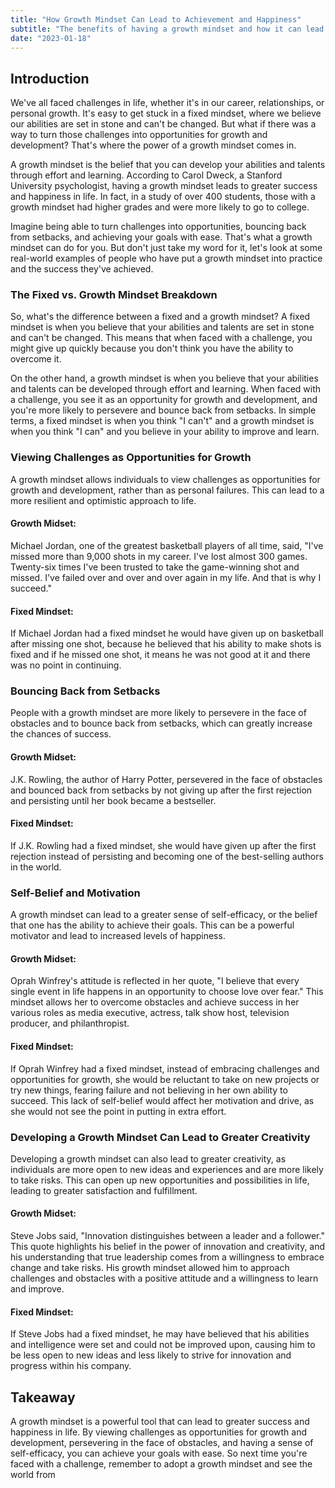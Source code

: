 ```yaml
---
title: "How Growth Mindset Can Lead to Achievement and Happiness"
subtitle: "The benefits of having a growth mindset and how it can lead to greater success and happiness in life. Real-world examples are provided to illustrate the power of a growth mindset, and it concludes with a call to adopt this mindset when faced with challenges."
date: "2023-01-18"
---
```


## Introduction

We've all faced challenges in life, whether it's in our career, relationships, or personal growth. It's easy to get stuck in a fixed mindset, where we believe our abilities are set in stone and can't be changed. But what if there was a way to turn those challenges into opportunities for growth and development? That's where the power of a growth mindset comes in.

A growth mindset is the belief that you can develop your abilities and talents through effort and learning. According to Carol Dweck, a Stanford University psychologist, having a growth mindset leads to greater success and happiness in life. In fact, in a study of over 400 students, those with a growth mindset had higher grades and were more likely to go to college.

Imagine being able to turn challenges into opportunities, bouncing back from setbacks, and achieving your goals with ease. That's what a growth mindset can do for you. But don't just take my word for it, let's look at some real-world examples of people who have put a growth mindset into practice and the success they've achieved.

### The Fixed vs. Growth Mindset Breakdown

So, what's the difference between a fixed and a growth mindset? A fixed mindset is when you believe that your abilities and talents are set in stone and can't be changed. This means that when faced with a challenge, you might give up quickly because you don't think you have the ability to overcome it.

On the other hand, a growth mindset is when you believe that your abilities and talents can be developed through effort and learning. When faced with a challenge, you see it as an opportunity for growth and development, and you're more likely to persevere and bounce back from setbacks. In simple terms, a fixed mindset is when you think "I can't" and a growth mindset is when you think "I can" and you believe in your ability to improve and learn.


### Viewing Challenges as Opportunities for Growth

A growth mindset allows individuals to view challenges as opportunities for growth and development, rather than as personal failures. This can lead to a more resilient and optimistic approach to life.

#### Growth Midset: 
Michael Jordan, one of the greatest basketball players of all time, said, "I've missed more than 9,000 shots in my career. I've lost almost 300 games. Twenty-six times I've been trusted to take the game-winning shot and missed. I've failed over and over and over again in my life. And that is why I succeed."

#### Fixed Mindset: 
If Michael Jordan had a fixed mindset he would have given up on basketball after missing one shot, because he believed that his ability to make shots is fixed and if he missed one shot, it means he was not good at it and there was no point in continuing. 

### Bouncing Back from Setbacks

People with a growth mindset are more likely to persevere in the face of obstacles and to bounce back from setbacks, which can greatly increase the chances of success.

#### Growth Midset: 
J.K. Rowling, the author of Harry Potter, persevered in the face of obstacles and bounced back from setbacks by not giving up after the first rejection and persisting until her book became a bestseller.

#### Fixed Mindset:
If J.K. Rowling had a fixed mindset, she would have given up after the first rejection instead of persisting and becoming one of the best-selling authors in the world.

### Self-Belief and Motivation

A growth mindset can lead to a greater sense of self-efficacy, or the belief that one has the ability to achieve their goals. This can be a powerful motivator and lead to increased levels of happiness.

#### Growth Midset:
Oprah Winfrey's attitude is reflected in her quote, "I believe that every single event in life happens in an opportunity to choose love over fear." This mindset allows her to overcome obstacles and achieve success in her various roles as media executive, actress, talk show host, television producer, and philanthropist. 

#### Fixed Mindset: 
If Oprah Winfrey had a fixed mindset, instead of embracing challenges and opportunities for growth, she would be reluctant to take on new projects or try new things, fearing failure and not believing in her own ability to succeed. This lack of self-belief would affect her motivation and drive, as she would not see the point in putting in extra effort. 

### Developing a Growth Mindset Can Lead to Greater Creativity

Developing a growth mindset can also lead to greater creativity, as individuals are more open to new ideas and experiences and are more likely to take risks. This can open up new opportunities and possibilities in life, leading to greater satisfaction and fulfillment.

#### Growth Midset: 
Steve Jobs said, "Innovation distinguishes between a leader and a follower." This quote highlights his belief in the power of innovation and creativity, and his understanding that true leadership comes from a willingness to embrace change and take risks. His growth mindset allowed him to approach challenges and obstacles with a positive attitude and a willingness to learn and improve. 

#### Fixed Mindset:
If Steve Jobs had a fixed mindset, he may have believed that his abilities and intelligence were set and could not be improved upon, causing him to be less open to new ideas and less likely to strive for innovation and progress within his company.

## Takeaway

A growth mindset is a powerful tool that can lead to greater success and happiness in life. By viewing challenges as opportunities for growth and development, persevering in the face of obstacles, and having a sense of self-efficacy, you can achieve your goals with ease. So next time you're faced with a challenge, remember to adopt a growth mindset and see the world from